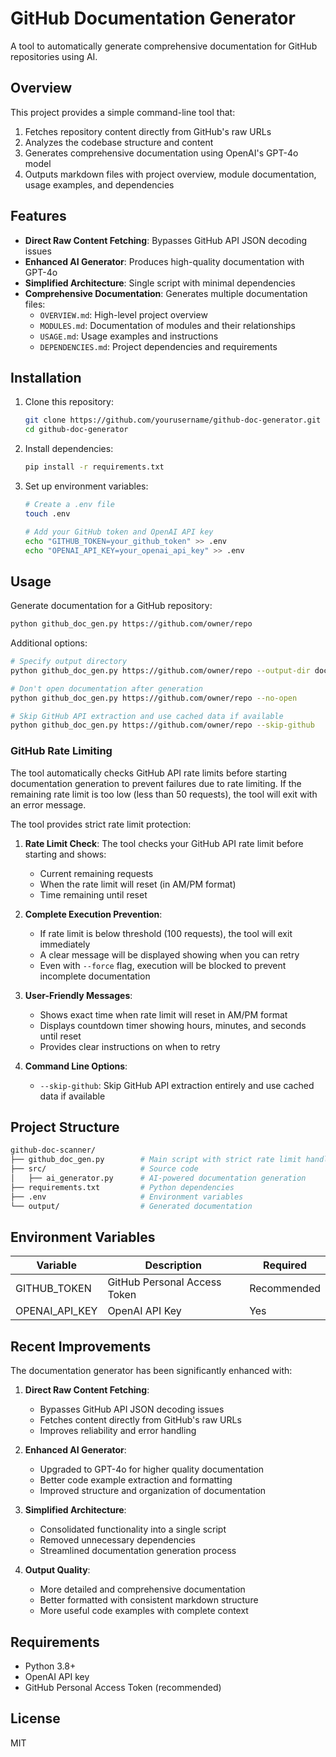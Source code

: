 # GitHub Documentation Generator

A tool to automatically generate comprehensive documentation for GitHub repositories using AI.

## Overview

This project provides a simple command-line tool that:

1. Fetches repository content directly from GitHub's raw URLs
2. Analyzes the codebase structure and content
3. Generates comprehensive documentation using OpenAI's GPT-4o model
4. Outputs markdown files with project overview, module documentation, usage examples, and dependencies

## Features

- **Direct Raw Content Fetching**: Bypasses GitHub API JSON decoding issues
- **Enhanced AI Generator**: Produces high-quality documentation with GPT-4o
- **Simplified Architecture**: Single script with minimal dependencies
- **Comprehensive Documentation**: Generates multiple documentation files:
  - `OVERVIEW.md`: High-level project overview
  - `MODULES.md`: Documentation of modules and their relationships
  - `USAGE.md`: Usage examples and instructions
  - `DEPENDENCIES.md`: Project dependencies and requirements

## Installation

1. Clone this repository:
   ```bash
   git clone https://github.com/yourusername/github-doc-generator.git
   cd github-doc-generator
   ```

2. Install dependencies:
   ```bash
   pip install -r requirements.txt
   ```

3. Set up environment variables:
   ```bash
   # Create a .env file
   touch .env
   
   # Add your GitHub token and OpenAI API key
   echo "GITHUB_TOKEN=your_github_token" >> .env
   echo "OPENAI_API_KEY=your_openai_api_key" >> .env
   ```

## Usage

Generate documentation for a GitHub repository:

```bash
python github_doc_gen.py https://github.com/owner/repo
```

Additional options:

```bash
# Specify output directory
python github_doc_gen.py https://github.com/owner/repo --output-dir docs

# Don't open documentation after generation
python github_doc_gen.py https://github.com/owner/repo --no-open

# Skip GitHub API extraction and use cached data if available
python github_doc_gen.py https://github.com/owner/repo --skip-github
```

### GitHub Rate Limiting

The tool automatically checks GitHub API rate limits before starting documentation generation to prevent failures due to rate limiting. If the remaining rate limit is too low (less than 50 requests), the tool will exit with an error message.

The tool provides strict rate limit protection:

1. **Rate Limit Check**: The tool checks your GitHub API rate limit before starting and shows:
   - Current remaining requests
   - When the rate limit will reset (in AM/PM format)
   - Time remaining until reset

2. **Complete Execution Prevention**:
   - If rate limit is below threshold (100 requests), the tool will exit immediately
   - A clear message will be displayed showing when you can retry
   - Even with `--force` flag, execution will be blocked to prevent incomplete documentation

3. **User-Friendly Messages**:
   - Shows exact time when rate limit will reset in AM/PM format
   - Displays countdown timer showing hours, minutes, and seconds until reset
   - Provides clear instructions on when to retry

4. **Command Line Options**:
   - `--skip-github`: Skip GitHub API extraction entirely and use cached data if available

## Project Structure

```bash
github-doc-scanner/
├── github_doc_gen.py        # Main script with strict rate limit handling
├── src/                     # Source code
│   ├── ai_generator.py      # AI-powered documentation generation
├── requirements.txt         # Python dependencies
├── .env                     # Environment variables
└── output/                  # Generated documentation
```

## Environment Variables

| Variable | Description | Required |
|----------|-------------|----------|
| GITHUB_TOKEN | GitHub Personal Access Token | Recommended |
| OPENAI_API_KEY | OpenAI API Key | Yes |

## Recent Improvements

The documentation generator has been significantly enhanced with:

1. **Direct Raw Content Fetching**:
   - Bypasses GitHub API JSON decoding issues
   - Fetches content directly from GitHub's raw URLs
   - Improves reliability and error handling

2. **Enhanced AI Generator**:
   - Upgraded to GPT-4o for higher quality documentation
   - Better code example extraction and formatting
   - Improved structure and organization of documentation

3. **Simplified Architecture**:
   - Consolidated functionality into a single script
   - Removed unnecessary dependencies
   - Streamlined documentation generation process

4. **Output Quality**:
   - More detailed and comprehensive documentation
   - Better formatted with consistent markdown structure
   - More useful code examples with complete context

## Requirements

- Python 3.8+
- OpenAI API key
- GitHub Personal Access Token (recommended)

## License

MIT
